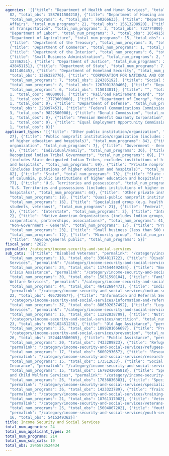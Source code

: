 ```yaml
---
agencies: '[{"title": "Department of Health and Human Services", "total_num_programs":
  82, "total_obs": 1587611504218}, {"title": "Department of Housing and Urban Development",
  "total_num_programs": 4, "total_obs": 760266633}, {"title": "Department of Veterans
  Affairs", "total_num_programs": 21, "total_obs": 15613208920}, {"title": "Department
  of Transportation", "total_num_programs": 2, "total_obs": 732774000}, {"title":
  "Department of Labor", "total_num_programs": 7, "total_obs": 1054915991}, {"title":
  "Department of Agriculture", "total_num_programs": 15, "total_obs": 43246016382},
  {"title": "Department of the Treasury", "total_num_programs": 8, "total_obs": 2399604584},
  {"title": "Department of Commerce", "total_num_programs": 1, "total_obs": 2000000},
  {"title": "Department of the Interior", "total_num_programs": 6, "total_obs": 13290961},
  {"title": "Small Business Administration", "total_num_programs": 2, "total_obs":
  12746251}, {"title": "Department of Justice", "total_num_programs": 23, "total_obs":
  438451151}, {"title": "Department of State", "total_num_programs": 7, "total_obs":
  841140445}, {"title": "Department of Homeland Security", "total_num_programs": 4,
  "total_obs": 1386328776}, {"title": "CORPORATION FOR NATIONAL AND COMMUNITY SERVICE",
  "total_num_programs": 7, "total_obs": 224385192}, {"title": "Social Security Administration",
  "total_num_programs": 8, "total_obs": 1267001380466}, {"title": "Department of Education",
  "total_num_programs": 6, "total_obs": 715013011}, {"title": "", "total_num_programs":
  1, "total_obs": 4000000}, {"title": "Railroad Retirement Board", "total_num_programs":
  1, "total_obs": 13773000000}, {"title": "Department of Energy", "total_num_programs":
  1, "total_obs": 0}, {"title": "Department of Defense", "total_num_programs": 2,
  "total_obs": 220997453}, {"title": "Federal Communications Commission", "total_num_programs":
  3, "total_obs": 9822500000}, {"title": "Denali Commission", "total_num_programs":
  1, "total_obs": 0}, {"title": "Pension Benefit Guaranty Corporation", "total_num_programs":
  1, "total_obs": 0}, {"title": "Equal Employment Opportunity Commission", "total_num_programs":
  1, "total_obs": 0}]'
applicant_types: '[{"title": "Other public institution/organization", "total_num_programs":
  27}, {"title": "Public nonprofit institution/organization (includes institutions
  of higher education and hospitals)", "total_num_programs": 84}, {"title": "Sponsored
  organization", "total_num_programs": 7}, {"title": "Government - General", "total_num_programs":
  6}, {"title": "Individual/Family", "total_num_programs": 36}, {"title": "Federally
  Recognized lndian Tribal Governments", "total_num_programs": 89}, {"title": "Local
  (includes State-designated lndian Tribes, excludes institutions of higher education
  and hospitals", "total_num_programs": 69}, {"title": "Private nonprofit institution/organization
  (includes institutions of higher education and hospitals)", "total_num_programs":
  82}, {"title": "State", "total_num_programs": 73}, {"title": "State (includes District
  of Columbia, public institutions of higher education and hospitals)", "total_num_programs":
  77}, {"title": "U.S. Territories and possessions", "total_num_programs": 41}, {"title":
  "U.S. Territories and possessions (includes institutions of higher education and
  hospitals)", "total_num_programs": 44}, {"title": "Other private institutions/organizations",
  "total_num_programs": 18}, {"title": "Quasi-public nonprofit institution/organization",
  "total_num_programs": 16}, {"title": "Specialized group (e.g. health professionals,
  students, veterans)", "total_num_programs": 21}, {"title": "Federal", "total_num_programs":
  5}, {"title": "Interstate", "total_num_programs": 2}, {"title": "Intrastate", "total_num_programs":
  2}, {"title": "Native American Organizations (includes lndian groups, cooperatives,
  corporations, partnerships, associations)", "total_num_programs": 41}, {"title":
  "Non-Government - General", "total_num_programs": 17}, {"title": "Profit organization",
  "total_num_programs": 23}, {"title": "Small business (less than 500 employees)",
  "total_num_programs": 12}, {"title": "Minority group", "total_num_programs": 6},
  {"title": "Anyone/general public", "total_num_programs": 5}]'
fiscal_year: '2022'
permalink: /category/income-security-and-social-services
sub_cats: '[{"title": "Disabled Veterans", "permalink": "/category/income-security-and-social-services/disabled-veterans",
  "total_num_programs": 18, "total_obs": 3304811722}, {"title": "Disabled and Handicapped
  Services", "permalink": "/category/income-security-and-social-services/disabled-and-handicapped-services",
  "total_num_programs": 24, "total_obs": 1174544492484}, {"title": "Emergency and
  Crisis Assistance", "permalink": "/category/income-security-and-social-services/emergency-and-crisis-assistance",
  "total_num_programs": 30, "total_obs": 15831590104}, {"title": "Families and Child
  Welfare Services", "permalink": "/category/income-security-and-social-services/families-and-child-welfare-services",
  "total_num_programs": 44, "total_obs": 46422684473}, {"title": "Indian Services",
  "permalink": "/category/income-security-and-social-services/indian-services", "total_num_programs":
  22, "total_obs": 4057209577}, {"title": "Information and Referral Services", "permalink":
  "/category/income-security-and-social-services/information-and-referral-services",
  "total_num_programs": 37, "total_obs": 886392037492}, {"title": "Legal and Advocacy
  Services", "permalink": "/category/income-security-and-social-services/legal-and-advocacy-services",
  "total_num_programs": 15, "total_obs": 11292838709}, {"title": "Nutrition", "permalink":
  "/category/income-security-and-social-services/nutrition", "total_num_programs":
  23, "total_obs": 905102451236}, {"title": "Old Age Assistance", "permalink": "/category/income-security-and-social-services/old-age-assistance",
  "total_num_programs": 25, "total_obs": 1899281666697}, {"title": "Prevention", "permalink":
  "/category/income-security-and-social-services/prevention", "total_num_programs":
  26, "total_obs": 1524445506965}, {"title": "Public Assistance", "permalink": "/category/income-security-and-social-services/public-assistance",
  "total_num_programs": 20, "total_obs": 7433209823}, {"title": "Refugees, Alien Services",
  "permalink": "/category/income-security-and-social-services/refugees--alien-services",
  "total_num_programs": 17, "total_obs": 5600293657}, {"title": "Research, Demonstration",
  "permalink": "/category/income-security-and-social-services/research--demonstration",
  "total_num_programs": 15, "total_obs": 173512633}, {"title": "Social Security and
  Insurance", "permalink": "/category/income-security-and-social-services/social-security-and-insurance",
  "total_num_programs": 15, "total_obs": 1679242005818}, {"title": "Specialized Family
  and Child Welfare Services", "permalink": "/category/income-security-and-social-services/specialized-family-and-child-welfare-services",
  "total_num_programs": 26, "total_obs": 17836836383}, {"title": "Specialized Services",
  "permalink": "/category/income-security-and-social-services/specialized-services",
  "total_num_programs": 36, "total_obs": 1423323789}, {"title": "Training Assistance",
  "permalink": "/category/income-security-and-social-services/training-assistance",
  "total_num_programs": 21, "total_obs": 18761317082}, {"title": "Veterans Services",
  "permalink": "/category/income-security-and-social-services/veterans-services",
  "total_num_programs": 25, "total_obs": 15604867202}, {"title": "Youth Services",
  "permalink": "/category/income-security-and-social-services/youth-services", "total_num_programs":
  16, "total_obs": 5415249362}]'
title: Income Security and Social Services
total_num_agencies: 24
total_num_applicant_types: 24
total_num_programs: 214
total_num_sub_cats: 19
total_obs: 2945873524434
---
```

